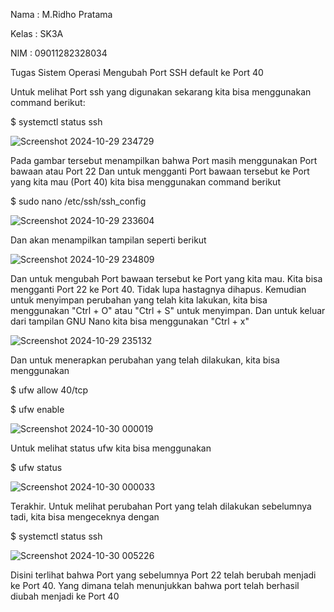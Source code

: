 Nama  : M.Ridho Pratama

Kelas  : SK3A

NIM    : 09011282328034

Tugas Sistem Operasi Mengubah Port SSH default ke Port 40



Untuk melihat Port ssh yang digunakan sekarang kita bisa menggunakan command berikut:

$ systemctl status ssh

![Screenshot 2024-10-29 234729](https://github.com/user-attachments/assets/6f7c25bc-76a3-43c6-86d1-f52fd7560220)

Pada gambar tersebut menampilkan bahwa Port masih menggunakan Port bawaan atau Port 22 
Dan untuk mengganti Port bawaan tersebut ke Port yang kita mau (Port 40) kita bisa menggunakan command berikut

$ sudo nano /etc/ssh/ssh_config

![Screenshot 2024-10-29 233604](https://github.com/user-attachments/assets/627403d4-d1d3-4915-b38a-bd0f87995f27)

Dan akan menampilkan tampilan seperti berikut

![Screenshot 2024-10-29 234809](https://github.com/user-attachments/assets/a097db33-3b78-4312-9c88-41f86a2386b5)

Dan untuk mengubah Port bawaan tersebut ke Port yang kita mau. Kita bisa mengganti Port 22 ke Port 40. Tidak lupa hastagnya dihapus. Kemudian untuk menyimpan perubahan yang telah kita lakukan, kita bisa menggunakan "Ctrl + O" atau "Ctrl + S" untuk menyimpan. Dan untuk keluar dari tampilan GNU Nano kita bisa menggunakan "Ctrl + x" 

![Screenshot 2024-10-29 235132](https://github.com/user-attachments/assets/d945364f-57f9-4aed-b9d5-fb14272f28d5)

Dan untuk menerapkan perubahan yang telah dilakukan, kita bisa menggunakan

$ ufw allow 40/tcp

$ ufw enable

![Screenshot 2024-10-30 000019](https://github.com/user-attachments/assets/2cb46349-872d-4adb-b48a-861615f75d13)

Untuk melihat status ufw kita bisa menggunakan

$ ufw status

![Screenshot 2024-10-30 000033](https://github.com/user-attachments/assets/1c6a2737-f644-47c2-b292-e24385607d08)

Terakhir. Untuk melihat perubahan Port yang telah dilakukan sebelumnya tadi, kita bisa mengeceknya dengan 

$ systemctl status ssh

![Screenshot 2024-10-30 005226](https://github.com/user-attachments/assets/5d2e54a0-682f-4019-9857-6f6c58ca3b6d)

Disini terlihat bahwa Port yang sebelumnya Port 22 telah berubah menjadi ke Port 40. Yang dimana telah menunjukkan bahwa port telah berhasil diubah menjadi ke Port 40

